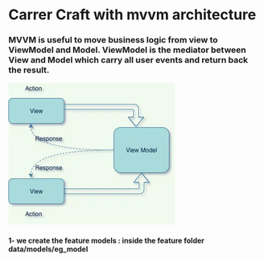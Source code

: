 # Carrer Craft with mvvm architecture




### MVVM is useful to move business logic from view to ViewModel and Model. ViewModel is the mediator between View and Model which carry all user events and return back the result.

![Alt text](assets/images/mvvm.jpg)


#### 1- we create the feature models : inside the feature folder  data/models/eg_model






